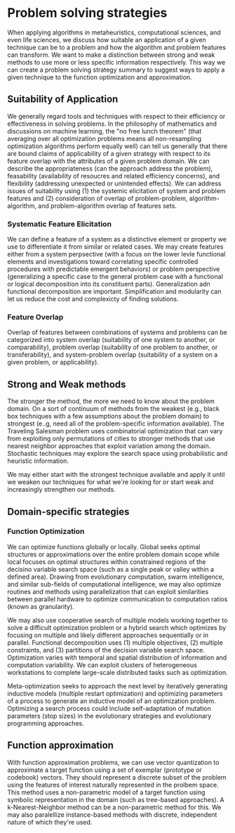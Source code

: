 # Problem solving strategies

When applying algorithms in metaheuristics, computational sciences, and even life sciences, 
we discuss how suitable an application of a given technique can be to a problem and how
the algorithm and problem features can transform. We want to make a distinction between
strong and weak methods to use more or less specific information respectively. This way
we can create a problem solving strategy summary to suggest ways to apply a given technique
to the function optimization and approximation.

## Suitability of Application

We generally regard tools and techniques with respect to their efficiency or effectiveness
in solving problems. In the philosophy of mathematics and discussions on machine learning,
the "no free lunch theorem" (that averaging over all optimization problems means all non-resampling 
optimization algorithms perform equally well) can tell us generally that there are bound claims of applicability
of a given strategy with respect to its feature overlap with the attributes of a given problem
domain. We can describe the appropriateness (can the approach address the problem), feasability
(availability of resoucres and related efficiency concerns), and flexibility (addressing unexpected
or unintended effects). We can address issues of suitability using (1) the systemic elicitation of 
system and problem features and (2) consideration of overlap of problem-problem, algorithm-algorithm,
and problem-algorithm overlap of features sets.

### Systematic Feature Elicitation

We can define a feature of a system as a distinctive element or property we use to differentiate
it from similar or related cases. We may create features either from a system perpsective (with a 
focus on the lower levle functional elements and investigations toward correlating specific
controlled procedures with predictable emergent behaviors) or problem perspective (generalizing
a specific case to the general problem case with a functional or logical decomposition
into its constituent parts). Generalization adn functional decomposition are important. Simplification
and modularity can let us reduce the cost and complexicty of finding solutions.

### Feature Overlap

Overlap of features between combinations of systems and problems can be categorized into
system overlap (suitability of one system to another, or comparability), problem overlap (suitability of 
one problem to another, or transferability), and system-problem overlap (suitability of a system on
a given problem, or applicability).

## Strong and Weak methods

The stronger the method, the more we need to know about the problem domain. On a sort of continuum
of methods from the weakest (e.g., black box techniques with a few assumptions about the problem domain)
to strongest (e..g, need all of the problem-specific information available). The Traveling Salesman problem
uses combinatorial optimization that can vary from exploiting only permutations of cities to stronger methods
that use nearest neighbor approaches that exploit variation among the domain. Stochastic techniques
may explore the search space using probabilistic and heuristic information.

We may either start with the strongest technique available and apply it until we weaken our techniques for 
what we're looking for or start weak and increasingly strengthen our methods.

## Domain-specific strategies

### Function Optimization

We can optimize functions globally or locally. Global seeks optimal structures or approximations over the entire
problem domain scope while local focuses on optimal structures within constrained regions of the decisino variable
search space (such as a single peak or valley within a defined area). Drawing from evolutionary computation, swarm intelligence,
and similar sub-fields of computational intelligence, we may also optimize routines and methods using parallelization
that can exploit similarities between parallel hardware to optimize communication to computation ratios (known as granularity).

We may also use cooperative search of multiple models working together to solve a difficult optimization problem or a hybrid
search which optimizes by focusing on multiple and likely different approaches sequentially or in parallel. Functional decomposition
uses (1) multiple objectives, (2) multiple constraints, and (3) partitions of the decision variable search space. Optimization varies
with temporal and spatial distribution of information and computation variability. We can exploit clusters of heterogeneous
workstations to complete large-scale distributed tasks such as optimization.

Meta-optimization seeks to approach the next level by iteratively generating inductive models (multiple restart optimization) and
optimizing parameters of a process to generate an inductive model of an optimization problem. Optimizing a search process could
include self-adaptation of mutation parameters (stop sizes) in the evolutionary strategies and evolutionary programming approaches.

## Function approximation

With function approximation problems, we can use vector quantization to approximate a target function using a set of 
exemplar (prototype or codebook) vectors. They should represent a discrete subset of the problem using the features
of interest naturally represented in the prolbem space. This method uses a non-parametric model of a target function
using symbolic representation in the domain (such as tree-based approaches). A k-Nearest-Neighbor method can be a non-parametric
method for this. We may also paralellize instance-based methods with discrete, independent nature of which they're used. 
